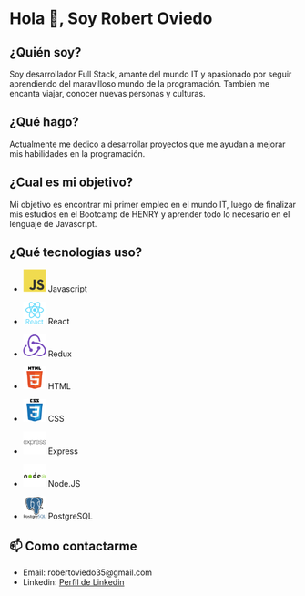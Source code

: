 <h1>Hola 👋, Soy Robert Oviedo</h1>

<h2>¿Quién soy?</h2>
<p>Soy desarrollador Full Stack, amante del mundo IT y apasionado por seguir aprendiendo del maravilloso mundo de la programación. También me encanta viajar, conocer nuevas personas y culturas.</p>

<h2>¿Qué hago?</h2>
<p>Actualmente me dedico a desarrollar proyectos que me ayudan a mejorar mis habilidades en la programación.</p>

<h2>¿Cual es mi objetivo?</h2>
<p>Mi objetivo es encontrar mi primer empleo en el mundo IT, luego de finalizar mis estudios en el Bootcamp de HENRY y aprender todo lo necesario en el lenguaje de Javascript.</p>

<h2>¿Qué tecnologías uso?</h2>
<ul>
  <li><p><img src="https://raw.githubusercontent.com/devicons/devicon/master/icons/javascript/javascript-original.svg" alt="javascript" width="40" height="40"/> Javascript</p></li>
  <li><p><img src="https://raw.githubusercontent.com/devicons/devicon/master/icons/react/react-original-wordmark.svg" alt="react" width="40" height="40"/> React</p></li>
  <li><p><img src="https://raw.githubusercontent.com/devicons/devicon/master/icons/redux/redux-original.svg" alt="redux" width="40" height="40"/> Redux</p></li>
  <li><p><img src="https://raw.githubusercontent.com/devicons/devicon/master/icons/html5/html5-original-wordmark.svg" alt="html5" width="40" height="40"/> HTML</p></li>
  <li><p><img src="https://raw.githubusercontent.com/devicons/devicon/master/icons/css3/css3-original-wordmark.svg" alt="css3" width="40" height="40"/> CSS</p></li>
  <li><p><img src="https://raw.githubusercontent.com/devicons/devicon/master/icons/express/express-original-wordmark.svg" alt="express" width="40" height="40"/> Express</p></li>
  <li><p><img src="https://raw.githubusercontent.com/devicons/devicon/master/icons/nodejs/nodejs-original-wordmark.svg" alt="nodejs" width="40" height="40"/> Node.JS</p></li>
  <li><p><img src="https://raw.githubusercontent.com/devicons/devicon/master/icons/postgresql/postgresql-original-wordmark.svg" alt="postgresql" width="40" height="40"/> PostgreSQL</p></li>  
</ul>
 



<h2>📫 Como contactarme</h2> 
<ul>
  <li>Email: robertoviedo35@gmail.com</li>
  <li>Linkedin: <a href="https://www.linkedin.com/in/robert-oviedo-8b529a240/">Perfil de Linkedin</a></li>
</ul> 
 
